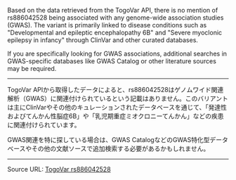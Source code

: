 Based on the data retrieved from the TogoVar API, there is no mention of rs886042528 being associated with any genome-wide association studies (GWAS). The variant is primarily linked to disease conditions such as "Developmental and epileptic encephalopathy 6B" and "Severe myoclonic epilepsy in infancy" through ClinVar and other curated databases.

If you are specifically looking for GWAS associations, additional searches in GWAS-specific databases like GWAS Catalog or other literature sources may be required.

---

TogoVar APIから取得したデータによると、rs886042528はゲノムワイド関連解析（GWAS）に関連付けられているという記載はありません。このバリアントは主にClinVarやその他のキュレーションされたデータベースを通じて、「発達性およびてんかん性脳症6B」や「乳児期重症ミオクロニーてんかん」などの疾患に関連付けられています。

GWAS関連を特に探している場合は、GWAS CatalogなどのGWAS特化型データベースやその他の文献ソースで追加検索する必要があるかもしれません。

---

Source URL: [TogoVar rs886042528](https://togovar.org)